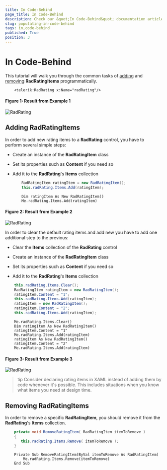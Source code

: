 ```yaml
---
title: In Code-Behind
page_title: In Code-Behind
description: Check our &quot;In Code-Behind&quot; documentation article for the RadRating {{ site.framework_name }} control.
slug: populating-in-code-behind
tags: in,code-behind
published: True
position: 3
---
```


# In Code-Behind

This tutorial will walk you through the common tasks of [adding](#Adding-RadRatingItems) and [removing](#Removing-RadRatingItems) __RadRatingItems__ programmatically.			

```XAML
	<telerik:RadRating x:Name="radRating"/>
```

#### __Figure 1: Result from Example 1__
![RadRating](images/rating_default.png)

## Adding RadRatingItems

In order to add new rating items to a __RadRating__ control, you have to perform several simple steps:				

* Create an instance of the __RadRatingItem__ class					

* Set its properties such as __Content__ if you need so					

* Add it to the __RadRating__'s __Items__ collection					

	```C#
		RadRatingItem ratingItem = new RadRatingItem();
		this.radRating.Items.Add(ratingItem);
	```
	```VB.NET
		Dim ratingItem As New RadRatingItem()
		Me.radRating.Items.Add(ratingItem)
	```

#### __Figure 2: Result from Example 2__
![RadRating](images/rating_wit_6_items.png)

In order to clear the default rating items and add new you have to add one additional step to the previous:

* Clear the __Items__ collection of the __RadRating__ control					

* Create an instance of the __RadRatingItem__ class					

* Set its properties such as __Content__ if you need so					

* Add it to the __RadRating__'s __Items__ collection					

```C#
	this.radRating.Items.Clear(); 
	RadRatingItem ratingItem = new RadRatingItem();
	ratingItem.Content = "1";
	this.radRating.Items.Add(ratingItem);
	ratingItem = new RadRatingItem();
	ratingItem.Content = "2";
	this.radRating.Items.Add(ratingItem);
```
```VB.NET
	Me.radRating.Items.Clear() 
	Dim ratingItem As New RadRatingItem()
	ratingItem.Content = "1"
	Me.radRating.Items.Add(ratingItem)
	ratingItem As New RadRatingItem()
	ratingItem.Content = "2"
	Me.radRating.Items.Add(ratingItem)
```

#### __Figure 3: Result from Example 3__
![RadRating](images/rating_with__2_items.png)

>tip Consider declaring rating items in XAML instead of adding them by code whenever it's possible. This includes situations when you know what items you need at design time.

## Removing RadRatingItems

In order to remove a specific __RadRatingItem__, you should remove it from the __RadRating__'s __Items__ collection.				

```C#
	private void RemoveRatingItem( RadRatingItem itemToRemove )
	{
	   this.radRating.Items.Remove( itemToRemove );
	}
```
```VB.NET
	Private Sub RemoveRatingItem(ByVal itemToRemove As RadRatingItem)
	    Me.radRating.Items.Remove(itemToRemove)
	End Sub
```